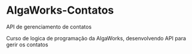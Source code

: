 # AlgaWorks-Contatos
API de gerenciamento de contatos

Curso de logica de programação da AlgaWorks, desenvolvendo API para gerir os contatos
